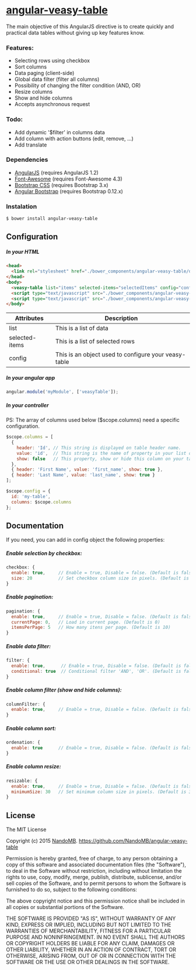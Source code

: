 # [angular-veasy-table](https://github.com/NandoMB/angular-veasy-table)

The main objective of this AngularJS directive is to create quickly and practical data tables without giving up key features know.

### Features:
* Selecting rows using checkbox
* Sort columns
* Data paging (client-side)
* Global data filter (filter all columns)
* Possibility of changing the filter condition (AND, OR)
* Resize columns
* Show and hide columns
* Accepts asynchronous request

### Todo:
* Add dynamic '$filter' in columns data
* Add column with action buttons (edit, remove, ...)
* Add translate

### Dependencies
* [AngularJS](https://angularjs.org/) (requires AngularJS 1.2)
* [Font-Awesome](http://fortawesome.github.io/Font-Awesome/) (requires Font-Awesome 4.3)
* [Bootstrap CSS](http://getbootstrap.com/) (requires Bootstrap 3.x)
* [Angular Bootstrap](https://angular-ui.github.io/bootstrap/) (requires Bootstrap 0.12.x)

### Instalation
```sh
$ bower install angular-veasy-table
```

## Configuration

##### In your HTML
```html
<head>
  <link rel="stylesheet" href="./bower_components/angular-veasy-table/dist/veasy-table.min.css">
</head>
<body>
  <veasy-table list="items" selected-items="selectedItems" config="config"></veasy-table>
  <script type="text/javascript" src="./bower_components/angular-veasy-table/dist/veasy-table.min.js"></script>
  <script type="text/javascript" src="./bower_components/angular-veasy-table/dist/veasy-table-tpls.min.js"></script>
</body>
```

Attributes           | Description
---------------------|----------------
list                 | This is a list of data
selected-items       | This is a list of selected rows
config               | This is an object used to configure your veasy-table

##### In your angular app
```js
angular.module('myModule', ['veasyTable']);
```

##### In your controller
PS: The array of columns used below ($scope.columns) need a specific configuration.
```js
$scope.columns = [
  {
    header: 'Id', // This string is displayed on table header name.
    value: 'id',  // This string is the name of property in your list declared on your html.
    show: false   // This property, show or hide this column on your table.
  },
  { header: 'First Name', value: 'first_name', show: true },
  { header: 'Last Name', value: 'last_name', show: true }
];

$scope.config = {
  id: 'my-table',
  columns: $scope.columns
};
```

## Documentation
If you need, you can add in config object the following properties:
<br />
##### Enable selection by checkbox:

```js
checkbox: {
  enable: true,     // Enable = true, Disable = false. (Default is false)
  size: 20          // Set checkbox column size in pixels. (Default is 20)
}
```

##### Enable pagination:
```js
pagination: {
  enable: true,     // Enable = true, Disable = false. (Default is false)
  currentPage: 0,   // Load in current page. (Default is 0)
  itemsPerPage: 5   // How many itens per page. (Default is 10)
}
```

##### Enable data filter:
```js
filter: {
  enable: true,      // Enable = true, Disable = false. (Default is false)
  conditional: true  // Conditional filter 'AND', 'OR'. (Default is false)
}
```

##### Enable column filter (show and hide columns):
```js
columnFilter: {
  enable: true,     // Enable = true, Disable = false. (Default is false)
}
```

##### Enable column sort:
```js
ordenation: {
  enable: true      // Enable = true, Disable = false. (Default is false)
}
```

##### Enable column resize:
```js
resizable: {
  enable: true,     // Enable = true, Disable = false. (Default is false)
  minimumSize: 30   // Set minimum column size in pixels. (Default is 30)
}
```

## License
The MIT License

Copyright (c) 2015 [NandoMB](https://github.com/NandoMB). https://github.com/NandoMB/angular-veasy-table

Permission is hereby granted, free of charge, to any person obtaining a copy
of this software and associated documentation files (the "Software"), to deal
in the Software without restriction, including without limitation the rights
to use, copy, modify, merge, publish, distribute, sublicense, and/or sell
copies of the Software, and to permit persons to whom the Software is
furnished to do so, subject to the following conditions:

The above copyright notice and this permission notice shall be included in
all copies or substantial portions of the Software.

THE SOFTWARE IS PROVIDED "AS IS", WITHOUT WARRANTY OF ANY KIND, EXPRESS OR
IMPLIED, INCLUDING BUT NOT LIMITED TO THE WARRANTIES OF MERCHANTABILITY,
FITNESS FOR A PARTICULAR PURPOSE AND NONINFRINGEMENT. IN NO EVENT SHALL THE
AUTHORS OR COPYRIGHT HOLDERS BE LIABLE FOR ANY CLAIM, DAMAGES OR OTHER
LIABILITY, WHETHER IN AN ACTION OF CONTRACT, TORT OR OTHERWISE, ARISING FROM,
OUT OF OR IN CONNECTION WITH THE SOFTWARE OR THE USE OR OTHER DEALINGS IN
THE SOFTWARE.
